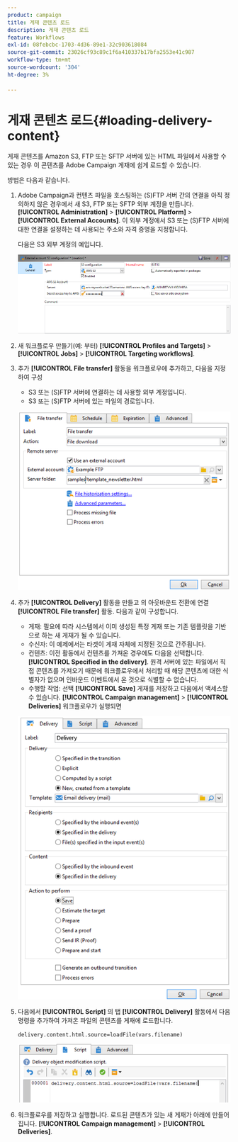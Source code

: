 ```yaml
---
product: campaign
title: 게재 콘텐츠 로드
description: 게재 콘텐츠 로드
feature: Workflows
exl-id: 08febcbc-1703-4d36-89e1-32c903618084
source-git-commit: 23026cf93c89c1f6a410337b17bfa2553e41c987
workflow-type: tm+mt
source-wordcount: '304'
ht-degree: 3%

---
```


# 게재 콘텐츠 로드{#loading-delivery-content}

게재 콘텐츠를 Amazon S3, FTP 또는 SFTP 서버에 있는 HTML 파일에서 사용할 수 있는 경우 이 콘텐츠를 Adobe Campaign 게재에 쉽게 로드할 수 있습니다.

방법은 다음과 같습니다.

1. Adobe Campaign과 컨텐츠 파일을 호스팅하는 (S)FTP 서버 간의 연결을 아직 정의하지 않은 경우에서 새 S3, FTP 또는 SFTP 외부 계정을 만듭니다. **[!UICONTROL Administration]** > **[!UICONTROL Platform]** > **[!UICONTROL External Accounts]**. 이 외부 계정에서 S3 또는 (S)FTP 서버에 대한 연결을 설정하는 데 사용되는 주소와 자격 증명을 지정합니다.

   다음은 S3 외부 계정의 예입니다.

   ![](assets/delivery_loadcontent_filetransfertexamples3.png)

1. 새 워크플로우 만들기(예: 부터) **[!UICONTROL Profiles and Targets]** > **[!UICONTROL Jobs]** > **[!UICONTROL Targeting workflows]**.
1. 추가 **[!UICONTROL File transfer]** 활동을 워크플로우에 추가하고, 다음을 지정하여 구성

   * S3 또는 (S)FTP 서버에 연결하는 데 사용할 외부 계정입니다.
   * S3 또는 (S)FTP 서버에 있는 파일의 경로입니다.

   ![](assets/delivery_loadcontent_filetransfertexample.png)

1. 추가 **[!UICONTROL Delivery]** 활동을 만들고 의 아웃바운드 전환에 연결 **[!UICONTROL File transfer]** 활동. 다음과 같이 구성합니다.

   * 게재: 필요에 따라 시스템에서 이미 생성된 특정 게재 또는 기존 템플릿을 기반으로 하는 새 게재가 될 수 있습니다.
   * 수신자: 이 예제에서는 타겟이 게재 자체에 지정된 것으로 간주됩니다.
   * 컨텐츠: 이전 활동에서 컨텐츠를 가져온 경우에도 다음을 선택합니다. **[!UICONTROL Specified in the delivery]**. 원격 서버에 있는 파일에서 직접 콘텐츠를 가져오기 때문에 워크플로우에서 처리할 때 해당 콘텐츠에 대한 식별자가 없으며 인바운드 이벤트에서 온 것으로 식별할 수 없습니다.
   * 수행할 작업: 선택 **[!UICONTROL Save]** 게재를 저장하고 다음에서 액세스할 수 있습니다. **[!UICONTROL Campaign management]** > **[!UICONTROL Deliveries]** 워크플로우가 실행되면

   ![](assets/delivery_loadcontent_activityexample.png)

1. 다음에서 **[!UICONTROL Script]** 의 탭 **[!UICONTROL Delivery]** 활동에서 다음 명령을 추가하여 가져온 파일의 콘텐츠를 게재에 로드합니다.

   ```
   delivery.content.html.source=loadFile(vars.filename)
   ```

   ![](assets/delivery_loadcontent_script.png)

1. 워크플로우를 저장하고 실행합니다. 로드된 콘텐츠가 있는 새 게재가 아래에 만들어집니다. **[!UICONTROL Campaign management]** > **[!UICONTROL Deliveries]**.

